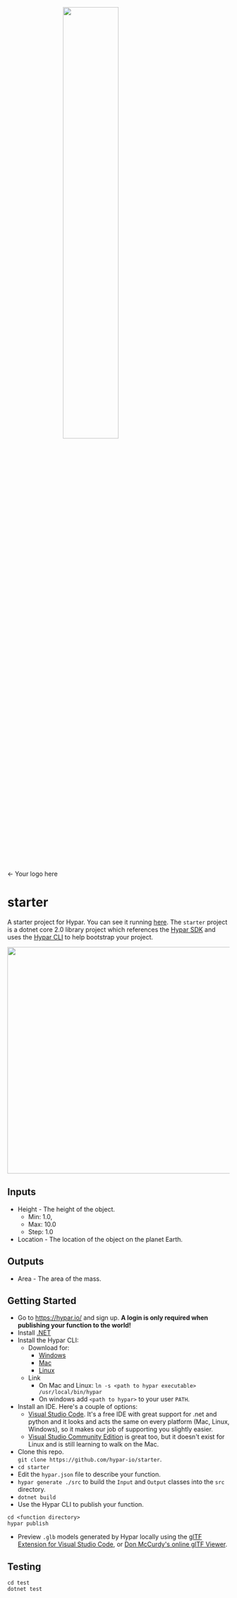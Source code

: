 <img src="https://github.com/hypar-io/sdk/blob/master/hypar_logo.svg" width="200px" style="display: block;margin-left: auto;margin-right: auto;width: 50%;"> <- Your logo here

# starter
A starter project for Hypar. You can see it running [here](https://hypar.io/functions/hypar-dotnet-starter).
The `starter` project is a dotnet core 2.0 library project which references the [Hypar SDK](https://github.com/hypar-io/sdk) and uses the [Hypar CLI](https://github.com/hypar-io/sdk/tree/master/src/cli) to help bootstrap your project.

<img src="https://github.com/hypar-io/starter/raw/master/preview.png" width="512px">

## Inputs
- Height - The height of the object.
  - Min: 1.0,
  - Max: 10.0
  - Step: 1.0
- Location - The location of the object on the planet Earth.

## Outputs
- Area - The area of the mass.

## Getting Started
- Go to https://hypar.io/ and sign up. **A login is only required when publishing your function to the world!**
- Install [.NET](https://www.microsoft.com/net/)
- Install the Hypar CLI:
  - Download for:
    - [Windows](https://s3-us-west-1.amazonaws.com/hypar-cli/hypar-win-x64.zip)
    - [Mac](https://s3-us-west-1.amazonaws.com/hypar-cli/hypar-osx.10.12-x64.zip)
    - [Linux](https://s3-us-west-1.amazonaws.com/hypar-cli/hypar-linux-x64.zip)
  - Link
    - On Mac and Linux: `ln -s <path to hypar executable> /usr/local/bin/hypar`
    - On windows add `<path to hypar>` to your user `PATH`.
- Install an IDE. Here's a couple of options:
  - [Visual Studio Code](https://code.visualstudio.com/). It's a free IDE with great support for .net and python and it looks and acts the same on every platform (Mac, Linux, Windows), so it makes our job of supporting you slightly easier.
  - [Visual Studio Community Edition](https://visualstudio.microsoft.com/vs/community/) is great too, but it doesn't exist for Linux and is still learning to walk on the Mac.
- Clone this repo.  
```git clone https://github.com/hypar-io/starter```. 
- `cd starter`
- Edit the `hypar.json` file to describe your function.
- `hypar generate ./src` to build the `Input` and `Output` classes into the `src` directory.
- `dotnet build`
- Use the Hypar CLI to publish your function.
```
cd <function directory>
hypar publish
```
- Preview `.glb` models generated by Hypar locally using the [glTF Extension for Visual Studio Code](https://github.com/AnalyticalGraphicsInc/gltf-vscode), or [Don McCurdy's online glTF Viewer](https://gltf-viewer.donmccurdy.com/).

## Testing
```
cd test
dotnet test
```

